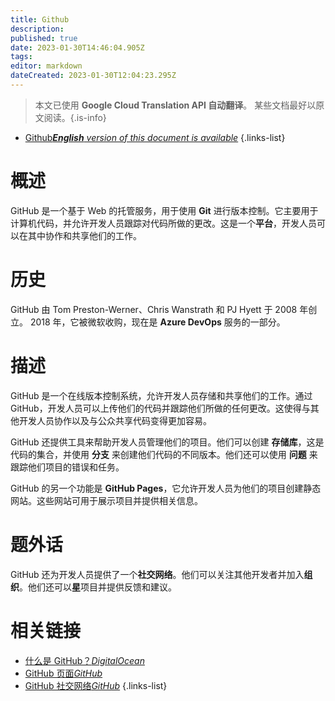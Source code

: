 ```yaml
---
title: Github
description: 
published: true
date: 2023-01-30T14:46:04.905Z
tags: 
editor: markdown
dateCreated: 2023-01-30T12:04:23.295Z
---
```


> 本文已使用 **Google Cloud Translation API 自动翻译**。
某些文档最好以原文阅读。{.is-info}
- [Github***English** version of this document is available*](/en/Knowledge-base/Dictionary/github)
{.links-list}


# 概述
GitHub 是一个基于 Web 的托管服务，用于使用 **Git** 进行版本控制。它主要用于计算机代码，并允许开发人员跟踪对代码所做的更改。这是一个**平台**，开发人员可以在其中协作和共享他们的工作。

# 历史
GitHub 由 Tom Preston-Werner、Chris Wanstrath 和 PJ Hyett 于 2008 年创立。 2018 年，它被微软收购，现在是 **Azure DevOps** 服务的一部分。

# 描述
GitHub 是一个在线版本控制系统，允许开发人员存储和共享他们的工作。通过 GitHub，开发人员可以上传他们的代码并跟踪他们所做的任何更改。这使得与其他开发人员协作以及与公众共享代码变得更加容易。

GitHub 还提供工具来帮助开发人员管理他们的项目。他们可以创建 **存储库**，这是代码的集合，并使用 **分支** 来创建他们代码的不同版本。他们还可以使用 **问题** 来跟踪他们项目的错误和任务。

GitHub 的另一个功能是 **GitHub Pages**，它允许开发人员为他们的项目创建静态网站。这些网站可用于展示项目并提供相关信息。

# 题外话
GitHub 还为开发人员提供了一个**社交网络**。他们可以关注其他开发者并加入**组织**。他们还可以**星**项目并提供反馈和建议。

# 相关链接
- [什么是 GitHub？*DigitalOcean*](https://www.digitalocean.com/community/tutorials/what-is-github)
- [GitHub 页面*GitHub*](https://pages.github.com/)
- [GitHub 社交网络*GitHub*](https://help.github.com/en/github/getting-started-with-github/github-s-social-network)
{.links-list}